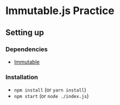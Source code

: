 # Immutable.js Practice

## Setting up

### Dependencies

* [Immutable](https://immutable-js.github.io/immutable-js)

### Installation

* `npm install` (or `yarn install`)
* `npm start` (or `node ./index.js`)